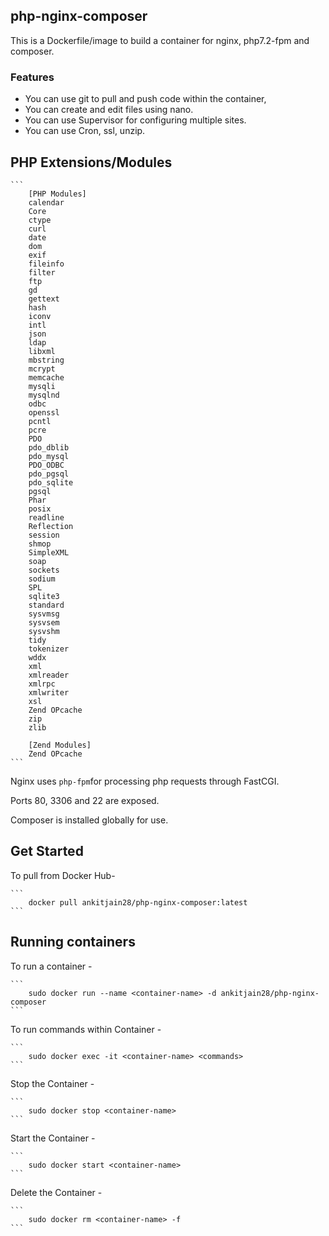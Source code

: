 ## php-nginx-composer

This is a Dockerfile/image to build a container for nginx, php7.2-fpm and composer.

### Features

- You can use git to pull and push code within the container,
- You can create and edit files using nano.
- You can use Supervisor for configuring multiple sites.
- You can use Cron, ssl, unzip.

## PHP Extensions/Modules

    ```
        [PHP Modules]
        calendar
        Core
        ctype
        curl
        date
        dom
        exif
        fileinfo
        filter
        ftp
        gd
        gettext
        hash
        iconv
        intl
        json
        ldap
        libxml
        mbstring
        mcrypt
        memcache
        mysqli
        mysqlnd
        odbc
        openssl
        pcntl
        pcre
        PDO
        pdo_dblib
        pdo_mysql
        PDO_ODBC
        pdo_pgsql
        pdo_sqlite
        pgsql
        Phar
        posix
        readline
        Reflection
        session
        shmop
        SimpleXML
        soap
        sockets
        sodium
        SPL
        sqlite3
        standard
        sysvmsg
        sysvsem
        sysvshm
        tidy
        tokenizer
        wddx
        xml
        xmlreader
        xmlrpc
        xmlwriter
        xsl
        Zend OPcache
        zip
        zlib

        [Zend Modules]
        Zend OPcache
    ```
Nginx uses `php-fpm`for processing php requests through FastCGI.

Ports 80, 3306 and 22 are exposed.

Composer is installed globally for use.

## Get Started

To pull from Docker Hub-

    ```
        docker pull ankitjain28/php-nginx-composer:latest
    ```

## Running containers

To run a container -

    ```
        sudo docker run --name <container-name> -d ankitjain28/php-nginx-composer
    ```

To run commands within Container -

    ```
        sudo docker exec -it <container-name> <commands>
    ```

Stop the Container -

    ```
        sudo docker stop <container-name>
    ```
Start the Container -

    ```
        sudo docker start <container-name>
    ```
Delete the Container -

    ```
        sudo docker rm <container-name> -f
    ```
